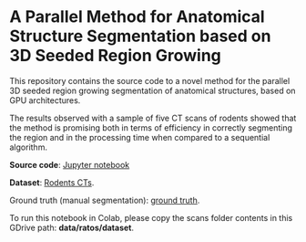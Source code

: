 # A Parallel Method for Anatomical Structure Segmentation based on 3D Seeded Region Growing

This repository contains the source code to a novel method for the parallel 3D seeded region growing segmentation of anatomical structures, based on GPU architectures.

The results observed with a sample of five CT scans of rodents showed that the method is promising both in terms of efficiency in correctly segmenting the region and in the processing time when compared to a sequential algorithm. 

**Source code**: [Jupyter notebook](https://github.com/placerda/region-growing/blob/master/automatic_3d_region_growing_ijcnn.ipynb)

**Dataset**: [Rodents CTs](https://drive.google.com/drive/folders/1IzdrMYtHQFH176dkQszdXCGrIBLgb5dK).

Ground truth (manual segmentation): [ground truth](https://drive.google.com/drive/folders/1PuGviaEh8i9Tbdac01P1RyeoZx-yB2yv).

To run this notebook in Colab, please copy the scans folder contents in this GDrive path: **data/ratos/dataset**.
